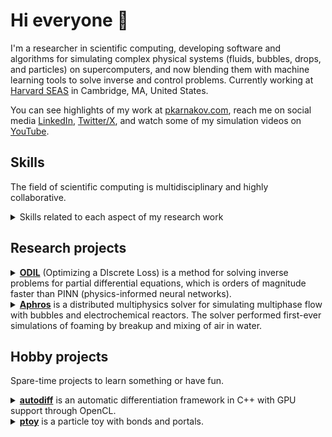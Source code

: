 # Hi everyone :wave:

I'm a researcher in scientific computing, developing software and algorithms for simulating complex
physical systems (fluids, bubbles, drops, and particles) on
supercomputers, and now blending them with machine learning tools to solve
inverse and control problems.
Currently working at [Harvard SEAS](https://cse-lab.seas.harvard.edu/people/petr-karnakov) in Cambridge, MA, United States.

You can see highlights of my work at [pkarnakov.com](https://pkarnakov.com),
reach me on social media [LinkedIn](https://www.linkedin.com/in/pkarnakov), [Twitter/X](https://twitter.com/pkarnakov),
and watch some of my simulation videos on [YouTube](https://www.youtube.com/@pkarnakov).

## Skills

The field of scientific computing is multidisciplinary and highly collaborative.

<details>
<summary>
Skills related to each aspect of my research work
</summary>

* mathematical model (mechanics, calculus, differential equations)
* discretization (numerical methods, linear algebra)
* software implementation (C++, Python)
* high-performance computing (MPI, OpenMP, OpenCL, vectorization, x86 assembly)
* project tools (CMake, CI/CD, Docker)
* inverse and control problems (optimization, machine learning, TensorFlow, Bayesian inference)
* publishing and communication (LaTeX, scientific writing, oral presentation)
* visualization, slides, and demos (ParaView, Keynote, reveal.js, JavaScript, HTML)

I have collaborated with over 20 fellow researchers from several institutions around the globe (US, Switzerland, Germany, France, Russia)
and presented my work at 8 international conferences.
</details>

## Research projects

<details>
<summary>
<a href="https://github.com/cselab/odil"><b>ODIL</b></a> (Optimizing a DIscrete Loss) is a method for solving inverse problems for partial differential equations,
which is orders of magnitude faster than PINN (physics-informed neural networks).
</summary>

| Body from flow | Poisson | Wave | Heat |
|:---:|:---:|:---:|:---:|
| [<img src="https://pkarnakov.com/media/tile_bodyinfer.jpg" width=100>](https://academic.oup.com/pnasnexus/article/3/1/pgae005/7516080#437357793) | [<img src="https://pkarnakov.com/media/wasm_poisson.png" width=100>](https://pkarnakov.github.io/autodiff/demos/poisson.html) | [<img src="https://pkarnakov.com/media/wasm_wave.png" width=100>](https://pkarnakov.github.io/autodiff/demos/wave.html) | [<img src="https://pkarnakov.com/media/wasm_heat.png" width=100>](https://pkarnakov.github.io/autodiff/demos/heat.html) |
</details>

<details>
<summary>
<a href="https://github.com/cselab/aphros"><b>Aphros</b></a> is a distributed multiphysics solver for simulating multiphase flow with bubbles and electrochemical reactors.
The solver performed first-ever simulations of foaming by breakup and mixing of air in water.
</summary>

| Foaming | Electrolysis | Drops | Gallery |
|:---:|:---:|:---:|:---:|
| [<img src="https://pkarnakov.com/media/tile_waterfall.jpg" width=100>](https://www.youtube.com/watch?v=0Cj8pPYNJGY) | [<img src="https://pkarnakov.com/media/tile_reactor.jpg" width=100>](https://www.youtube.com/watch?v=Rm-xDGpIEJA) | [<img src="https://pkarnakov.com/media/wasm_hydro.png" width=100>](https://cselab.github.io/aphros/wasm/hydro.html) | [<img src="https://pkarnakov.com/media/wasm_gallery.png" width=100>](https://github.com/cselab/aphros/wiki/Aphros-Explorer) |
</details>

## Hobby projects

Spare-time projects to learn something or have fun.

<details>
<summary>
<a href="https://github.com/pkarnakov/autodiff"><b>autodiff</b></a> is an automatic differentiation framework in C++ with GPU support through OpenCL.
</summary>
This project has certainly made automatic differentiation frameworks less
intimidating for me. I've realized that some machine learning tasks that would
normally rely on TensorFlow/JAX/PyTorch can actually be solved in pure C++
from scratch in a reasonable amount of time (Christmas holidays).
And for small problems on a CPU it also works 10x times faster
than the corresponding Python+TensorFlow implementation.
The ODIL <a href="https://github.com/pkarnakov/autodiff#interactive-demos">demos</a> above use this code to run in WebAssembly.

Examples of constructed computational graphs:

<img src="https://pkarnakov.github.io/autodiff/media/reverse_scal1.svg" height="150"><img src="https://pkarnakov.github.io/autodiff/media/poisson/poisson.svg" height="150">
</details>

<details>
<summary>
<a href="https://github.com/pkarnakov/ptoy"><b>ptoy</b></a> is a particle toy with bonds and portals.
</summary>
You can connect particles to create ropes,
run them through portals, and manipulate with the mouse.
Written in C++ with OpenGL and SDL2. The <a href="https://pkarnakov.github.io/ptoy/ptoy.html">web version</a> uses WebAssembly.

| Native | [Web](https://pkarnakov.github.io/ptoy/ptoy.html) |
|:---:|:---:|
|<img src="https://pkarnakov.github.io/ptoy/images/ptoy_native.png" height="120">|<img src="https://pkarnakov.github.io/ptoy/images/ptoy_web.png" height="120"> |
</details>
